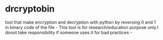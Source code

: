 # drcryptobin
tool that make encryption and decryption with python by reversing 0 and 1 in binary code of the file - This tool is for research/education purpose only.I donot take responsibility if someone uses it for bad practices -
